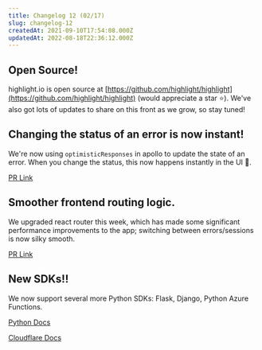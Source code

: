 ```yaml
---
title: Changelog 12 (02/17)
slug: changelog-12
createdAt: 2021-09-10T17:54:08.000Z
updatedAt: 2022-08-18T22:36:12.000Z
---
```


## Open Source!

highlight.io is open source at [https://github.com/highlight/highlight](https://github.com/highlight/highlight) (would appreciate a star ⭐️). We've also got lots of updates to share on this front as we grow, so stay tuned!

## Changing the status of an error is now instant!

We're now using `optimisticResponses` in apollo to update the state of an error. When you change the status, this now happens instantly in the UI 🤯.

[PR Link](https://github.com/highlight/highlight/pull/4246)

## Smoother frontend routing logic.

We upgraded react router this week, which has made some significant performance improvements to the app; switching between errors/sessions is now silky smooth.

[PR Link](https://github.com/highlight/highlight/pull/4203)

## New SDKs!!

We now support several more Python SDKs: Flask, Django, Python Azure Functions.

[Python Docs](https://www.highlight.io/docs/general/2_getting-started/backend-sdk/python)

[Cloudflare Docs](https://www.highlight.io/docs/general/2_getting-started/backend-sdk/cloudflare)
